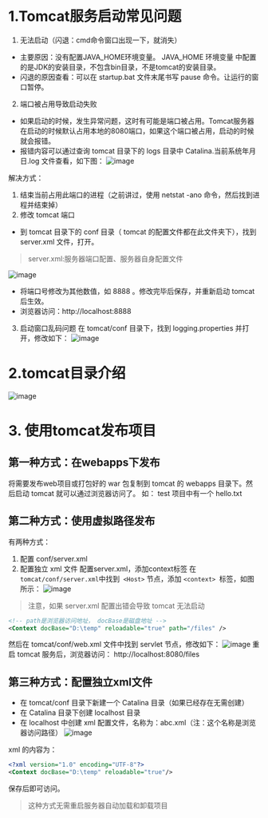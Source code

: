 # 1.Tomcat服务启动常见问题
1. 无法启动（闪退：cmd命令窗口出现一下，就消失）
- 主要原因：没有配置JAVA_HOME环境变量。 JAVA_HOME 环境变量 中配置的是JDK的安装目录，不包含bin目录，不是tomcat的安装目录。
- 闪退的原因查看：可以在 startup.bat 文件末尾书写 pause 命令。让运行的窗口暂停。
2. 端口被占用导致启动失败
- 如果启动的时候，发生异常问题，这时有可能是端口被占用。Tomcat服务器在启动的时候默认占用本地的8080端口，如果这个端口被占用，启动的时候就会报错。
- 报错内容可以通过查询 tomcat 目录下的 logs 目录中 Catalina.当前系统年月日.log 文件查看，如下图：
![image](https://github.com/PLa-Chang/Java_respository/assets/86483506/c63fb476-c833-410a-87f0-0eac8ffd12c8)

 解决方式：
1. 结束当前占用此端口的进程（之前讲过，使用 netstat -ano 命令，然后找到进程并结束掉）
2. 修改 tomcat 端口
  - 到 tomcat 目录下的 conf 目录（ tomcat 的配置文件都在此文件夹下），找到 server.xml 文件，打开。
> server.xml:服务器端口配置、服务器自身配置文件

![image](https://github.com/PLa-Chang/Java_respository/assets/86483506/86495735-a96b-4e40-b9fa-2222aecf51dd)

- 将端口号修改为其他数值，如 8888 。修改完毕后保存，并重新启动 tomcat 后生效。
- 浏览器访问：http://localhost:8888

3. 启动窗口乱码问题
在 tomcat/conf 目录下，找到 logging.properties 并打开，修改如下：
![image](https://github.com/PLa-Chang/Java_respository/assets/86483506/9933a918-f0bf-4958-ad32-16dde0ab6197)

# 2.tomcat目录介绍
![image](https://github.com/PLa-Chang/Java_respository/assets/86483506/c8e87e60-d188-40f1-ae6c-1098aa92b6bd)

# 3. 使用tomcat发布项目

## 第一种方式：在webapps下发布
将需要发布web项目或打包好的 war 包复制到 tomcat 的 webapps 目录下。然后启动 tomcat 就可以通过浏览器访问了。
如： test 项目中有一个 hello.txt

## 第二种方式：使用虚拟路径发布
有两种方式：
1. 配置 conf/server.xml
2. 配置独立 xml 文件
配置server.xml，添加context标签
在` tomcat/conf/server.xml `中找到` <Host>` 节点，添加 `<context> `标签，如图所示：
![image](https://github.com/PLa-Chang/Java_respository/assets/86483506/65375973-f36e-49d8-95ab-889fe1df1386)

> 注意，如果 server.xml 配置出错会导致 tomcat 无法启动

```xml
<!-- path是浏览器访问地址， docBase是磁盘地址 -->
<Context docBase="D:\temp" reloadable="true" path="/files" />
```

然后在 tomcat/conf/web.xml 文件中找到 servlet 节点，修改如下：
![image](https://github.com/PLa-Chang/Java_respository/assets/86483506/daa83814-dd2d-49a1-8d28-b244e3a967cf)
重启 tomcat 服务后，浏览器访问： http://localhost:8080/files

## 第三种方式：配置独立xml文件
- 在 tomcat/conf 目录下新建一个 Catalina 目录（如果已经存在无需创建）
- 在 Catalina 目录下创建 localhost 目录
- 在 localhost 中创建 xml 配置文件，名称为：abc.xml（注：这个名称是浏览器访问路径）
![image](https://github.com/PLa-Chang/Java_respository/assets/86483506/d9ff4aa2-3651-4527-8d56-c25210c98664)

xml 的内容为：
```xml
<?xml version="1.0" encoding="UTF-8"?>
<Context docBase="D:\temp" reloadable="true"/>
```
保存后即可访问。
> 这种方式无需重启服务器自动加载和卸载项目
